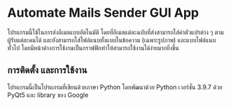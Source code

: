 # Automate Mails Sender GUI App
โปรแกรมนี้ใช้ในการส่งอีเมลแบบอัตโนมัติ โดยที่อีเมลแต่ละฉบับที่ส่งสามารถใส่ค่าตัวแปรต่าง ๆ ตามผู้รับแต่ละคนได้ และยังสามารถใส่ไฟล์แนบทั้งแบบในข้อความ (เฉพาะรูปภาพ) และแบบไฟล์แนบทั่วไป โดยมีหน้าต่างการใช้งานเป็นกราฟฟิกทำให้สามารถใช้งานได้ง่ายมากยิ่งขึ้น

## การติดตั้ง และการใช้งาน
โปรแกรมนี้เป็นโปรแกรมที่เขียนด้วยภาษา Python โดยพัฒนาด้วย Python เวอร์ชั่น 3.9.7 ด้วย PyQt5 และ library ของ Google
